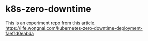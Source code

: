 # k8s-zero-downtime

This is an experiment repo from this article.
https://life.wongnai.com/kubernetes-zero-downtime-deployment-faef1d0eabda